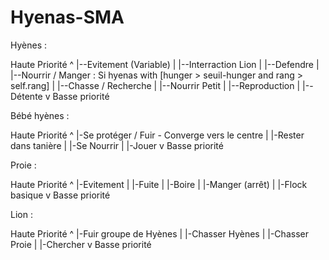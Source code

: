 # Hyenas-SMA
Hyènes :

Haute Priorité
^
|--Evitement (Variable)
|
|--Interraction Lion
|
|--Defendre
|
|--Nourrir / Manger : Si hyenas with [hunger > seuil-hunger and rang > self.rang]
|
|--Chasse / Recherche
|
|--Nourrir Petit
|
|--Reproduction
|
|--Détente
v
Basse priorité


Bébé hyènes :

Haute Priorité
^
|-Se protéger / Fuir - Converge vers le centre
|
|-Rester dans tanière
|
|-Se Nourrir
|
|-Jouer
v
Basse priorité


Proie :

Haute Priorité
^
|-Evitement
|
|-Fuite
|
|-Boire
|
|-Manger (arrêt)
|
|-Flock basique
v
Basse priorité

Lion :

Haute Priorité
^
|-Fuir groupe de Hyènes
|
|-Chasser Hyènes
|
|-Chasser Proie
|
|-Chercher
v
Basse priorité